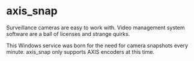 axis_snap
=========

Surveillance cameras are easy to work with.  Video management system software are a ball of licenses and strange quirks.

This Windows service was born for the need for camera snapshots every minute.  axis_snap only supports AXIS encoders at this time.
